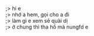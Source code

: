;> hi e<br>
;> nhớ a hem, gọi cho a đi<br>
;> làm gì e xem sẽ quài dị<br>
;> ở chung thì tha hồ mà nungfd e
